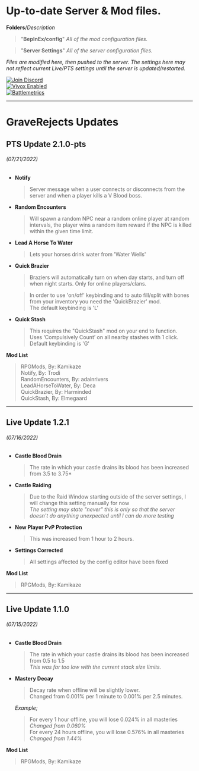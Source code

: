 # Up-to-date Server &amp; Mod files.

**Folders**/*Description*
> "**BepInEx/config**" *All of the mod configuration files.*


> "**Server Settings**" *All of the server configuration files.*

*Files are modified here, then pushed to the server. The settings here may not reflect current Live/PTS settings until the server is updated/restarted.*

[![Join Discord](Image)](https://discord.gg/pTuSasMxR5)<br>
[![Vivox Enabled](Image)](Link)<br>
[![Battlemetrics](Image)](Link)
___

# GraveRejects Updates

## PTS Update 2.1.0-pts
###### *(07/21/2022)*

* **Notify**
  > Server message when a user connects or disconnects from the server and when a player kills a V Blood boss.


* **Random Encounters**<br>
  > Will spawn a random NPC near a random online player at random intervals, the player wins a random item reward if the NPC is killed within the given time limit.


* **Lead A Horse To Water**
  > Lets your horses drink water from 'Water Wells'


* **Quick Brazier**
  > Braziers will automatically turn on when day starts, and turn off when night starts. Only for online players/clans.


  > In order to use 'on/off' keybinding and to auto fill/split with bones from your inventory you need the 'QuickBrazier' mod.<br>
  > The default keybinding is 'L'


* **Quick Stash**
  > This requires the "QuickStash" mod on your end to function.<br>
  > Uses ‘Compulsively Count’ on all nearby stashes with 1 click.<br>
  >  Default keybinding is 'G'

**Mod List**

  > RPGMods, 
  > By: Kamikaze<br>
  > Notify, 
  > By: Trodi<br>
  > RandomEncounters, 
  > By: adainrivers<br>
  > LeadAHorseToWater, 
  > By: Deca<br>
  > QuickBrazier, 
  > By: Harminded<br>
  > QuickStash, 
  > By: Elmegaard
___

## Live Update 1.2.1
###### *(07/16/2022)*

* **Castle Blood Drain**
  > The rate in which your castle drains its blood has been increased from 3.5 to 3.75*


* **Castle Raiding**
  > Due to the Raid Window starting outside of the server settings, I will change this setting manually for now<br>
  > *The setting may state "never" this is only so that the server doesn't do anything unexpected until I can do more testing*


* **New Player PvP Protection**
  > This was increased from 1 hour to 2 hours.


* **Settings Corrected**
  > All settings affected by the config editor have been fixed
  
**Mod List**

  > RPGMods, 
  > By: Kamikaze<br>
___

## Live Update 1.1.0 
###### *(07/15/2022)*

* **Castle Blood Drain**
  > The rate in which your castle drains its blood has been increased from 0.5 to 1.5<br>
  > *This was far too low with the current stack size limits.*<br>

* **Mastery Decay**
  > Decay rate when offline will be slightly lower.<br>
  > Changed from 0.001% per 1 minute to 0.001% per 2.5 minutes.

  *Example;*<br>
  > For every 1 hour offline, you will lose 0.024% in all masteries<br>
  > *Changed from 0.060%*<br>
  > For every 24 hours offline, you will lose 0.576% in all masteries<br>
  > *Changed from 1.44%*

**Mod List**

  > RPGMods, 
  > By: Kamikaze<br>
